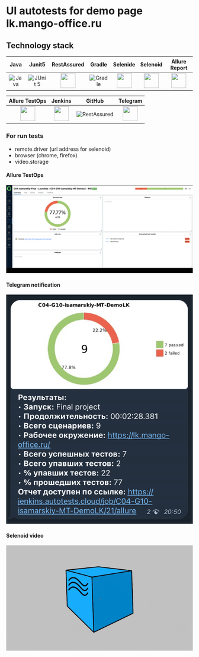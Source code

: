 # UI autotests for demo page lk.mango-office.ru

## Technology stack

| Java | Junit5 | RestAssured | Gradle | Selenide | Selenoid | Allure Report |   
| :---------: | :---------: | :---------: | :---------: | :---------: | :---------: | :---------: |
|<img src="https://starchenkov.pro/qa-guru/img/skills/Java.svg" width="40" height="40"  alt="Java"/></a> |<img src="https://starchenkov.pro/qa-guru/img/skills/JUnit5.svg" width="40" height="40"  alt="JUnit 5"/></a> | <img src="https://starchenkov.pro/qa-guru/img/skills/Rest-Assured.svg" width="40" height="40"/></a> | <img src="https://starchenkov.pro/qa-guru/img/skills/Gradle.svg" width="40" height="40"  alt="Gradle"/></a> |<img src="https://starchenkov.pro/qa-guru/img/skills/Selenide.svg" width="40" height="40"/></a> | <img src="https://starchenkov.pro/qa-guru/img/skills/Selenoid.svg" width="40" height="40"/></a> | <img src="https://starchenkov.pro/qa-guru/img/skills/Allure_Report.svg" width="40" height="40"/></a> 

| Allure TestOps  | Jenkins | GitHub | Telegram |
| :---------: | :---------: | :---------: | :---------: | 
| <img src="https://starchenkov.pro/qa-guru/img/skills/Allure_EE.svg" width="40" height="40"/></a>|<img src="https://starchenkov.pro/qa-guru/img/skills/Jenkins.svg" width="40" height="40"/></a> | <img src="https://starchenkov.pro/qa-guru/img/skills/Github.svg" width="40" height="40"  alt="RestAssured"/></a> | <img src="https://starchenkov.pro/qa-guru/img/skills/Telegram.svg" width="40" height="40"/></a> 


### For run tests

* remote.driver (url address for selenoid)
* browser (chrome, firefox)
* video.storage 

#### Allure TestOps
![Allure](src/test/resources/images/allureTO.gif)

#### Telegram notification
![Telegram1](src/test/resources/images/Telegram.png)

#### Selenoid video
![SelenoidGif](src/test/resources/images/Selenoid.gif)

